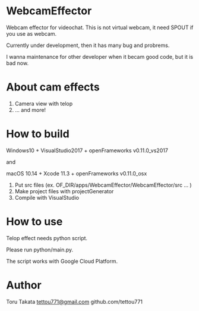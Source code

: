 # WebcamEffector
Webcam effector for videochat.
This is not virtual webcam, it need SPOUT if you use as webcam.



Currently under development, then it has many bug and probrems.

I wanna maintenance for other developer when it becam good code, but it is bad now.

# About cam effects
1. Camera view with telop
2. ...  and more!

# How to build
Windows10 + VisualStudio2017 + openFrameworks v0.11.0_vs2017

and

macOS 10.14 + Xcode 11.3 + openFrameworks v0.11.0_osx



1. Put src files (ex. OF_DIR/apps/WebcamEffector/WebcamEffector/src ... )
2. Make project files with projectGenerator
3. Compile with VisualStudio



# How to use

Telop effect needs python script.

Please run python/main.py.

The script works with Google Cloud Platform.



# Author

Toru Takata
tettou771@gmail.com
github.com/tettou771
